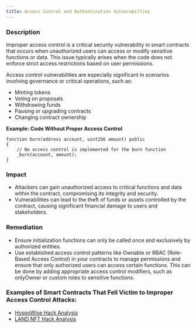 ```yaml
---
title: Access Control and Authentication Vulnerabilties
---
```

### **Description**

Improper access control is a critical security vulnerability in smart contracts that occurs when unauthorized users can access or modify sensitive functions or data. This issue typically arises when the code does not enforce strict access restrictions based on user permissions.

Access control vulnerabilities are especially significant in scenarios involving governance or critical operations, such as:

- Minting tokens
- Voting on proposals
- Withdrawing funds
- Pausing or upgrading contracts
- Changing contract ownership

**Example: Code Without Proper Access Control**


```solidity
function burn(address account, uint256 amount) public 
{
    // No access control is implemented for the burn function
    _burn(account, amount); 
}
```
### Impact     

- Attackers can gain unauthorized access to critical functions and data within the contract, compromising its integrity and security.
- Vulnerabilities can lead to the theft of funds or assets controlled by the contract, causing significant financial damage to users and stakeholders.


### Remediation


- Ensure initialization functions can only be called once and exclusively by authorized entities.
- Use established access control patterns like Ownable or RBAC (Role-Based Access Control) in your contracts to manage permissions and ensure that only authorized users can access certain functions. This can be done by adding appropriate access control modifiers, such as onlyOwner or custom roles to sensitive functions.

### Examples of Smart Contracts That Fell Victim to Improper Access Control Attacks:

- [HospoWise Hack Analysis](https://blog.solidityscan.com/access-control-vulnerabilities-in-smart-contracts-a31757f5d707)
- [LAND NFT Hack Analysis](https://blog.solidityscan.com/land-hack-analysis-missing-access-control-66fb9555a3e3)
   
